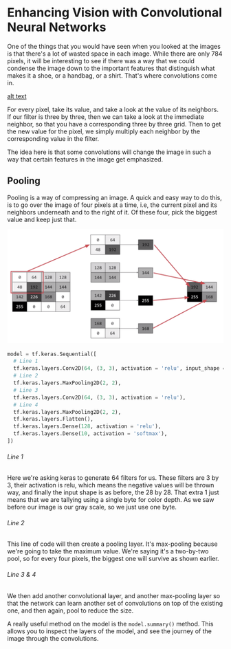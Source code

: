 # Enhancing Vision with Convolutional Neural Networks

One of the things that you would have seen when you looked at the images is that there's a lot of wasted space in each image. While there are only 784 pixels, it will be interesting to see if there was a way that we could condense the image down to the important features that distinguish what makes it a shoe, or a handbag, or a shirt. That's where convolutions come in.

[alt text](https://github.com/Immich/TensorFlowEspecialization/blob/master/Course-1/imgs/cnn.png "Convolutional Neural Nets")

For every pixel, take its value, and take a look at the value of its neighbors. If our filter is three by three, then we can take a look at the immediate neighbor, so that you have a corresponding three by three grid. Then to get the new value for the pixel, we simply multiply each neighbor by the corresponding value in the filter.


The idea here is that some convolutions will change the image in such a way that certain features in the image get emphasized.

## Pooling

Pooling is a way of compressing an image. A quick and easy way to do this, is to go over the image of four pixels at a time, i.e, the current pixel and its neighbors underneath and to the right of it. Of these four, pick the biggest value and keep just that.

![alt text](https://github.com/Immich/TensorFlowEspecialization/blob/master/Course-1/imgs/pooling.png "Pooling")


```python
model = tf.keras.Sequential([
  # Line 1
  tf.keras.layers.Conv2D(64, (3, 3), activation = 'relu', input_shape = (28, 28, 1)),
  # Line 2
  tf.keras.layers.MaxPooling2D(2, 2),
  # Line 3
  tf.keras.layers.Conv2D(64, (3, 3), activation = 'relu'),
  # Line 4
  tf.keras.layers.MaxPooling2D(2, 2),
  tf.keras.layers.Flatten(),
  tf.keras.layers.Dense(128, activation = 'relu'),
  tf.keras.layers.Dense(10, activation = 'softmax'),
])
```
###### Line 1 
Here we're asking keras to generate 64 filters for us. These filters are 3 by 3, their activation is relu, which means the negative values will be thrown way, and finally the input shape is as before, the 28 by 28. That extra 1 just means that we are tallying using a single byte for color depth. As we saw before our image is our gray scale, so we just use one byte.

###### Line 2
This line of code will then create a pooling layer. It's max-pooling because we're going to take the maximum value. We're saying it's a two-by-two pool, so for every four pixels, the biggest one will survive as shown earlier.

###### Line 3 & 4
We then add another convolutional layer, and another max-pooling layer so that the network can learn another set of convolutions on top of the existing one, and then again, pool to reduce the size.



A really useful method on the model is the `model.summary()` method. This allows you to inspect the layers of the model, and see the journey of the image through the convolutions.








